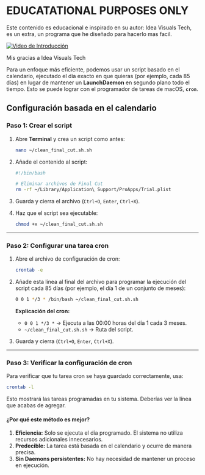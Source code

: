 # EDUCATATIONAL PURPOSES ONLY

Este contenido es educacional e inspirado en su autor: Idea Visuals Tech, es un extra, un programa que he diseñado para hacerlo mas facil.

[![Video de Introducción](https://img.youtube.com/vi/YOdxlBLbekc/0.jpg)](https://youtu.be/YOdxlBLbekc?si=78g5_6U5H1hhrHQN)

Mis gracias a Idea Visuals Tech

Para un enfoque más eficiente, podemos usar un script basado en el calendario, ejecutado el día exacto en que quieras (por ejemplo, cada 85 días) en lugar de mantener un **LaunchDaemon** en segundo plano todo el tiempo. Esto se puede lograr con el programador de tareas de macOS, **`cron`**.

## Configuración basada en el calendario

### Paso 1: Crear el script
1. Abre **Terminal** y crea un script como antes:
   ```bash
   nano ~/clean_final_cut.sh.sh
   ```
2. Añade el contenido al script:
   ```bash
   #!/bin/bash

   # Eliminar archivos de Final Cut
   rm -rf ~/Library/Application\ Support/ProApps/Trial.plist
   ```

3. Guarda y cierra el archivo (`Ctrl+O`, `Enter`, `Ctrl+X`).

4. Haz que el script sea ejecutable:
   ```bash
   chmod +x ~/clean_final_cut.sh.sh
   ```

---

### Paso 2: Configurar una tarea cron

1. Abre el archivo de configuración de cron:
   ```bash
   crontab -e
   ```

2. Añade esta línea al final del archivo para programar la ejecución del script cada 85 días (por ejemplo, el día 1 de un conjunto de meses):
   ```bash
   0 0 1 */3 * /bin/bash ~/clean_final_cut.sh.sh
   ```

   **Explicación del cron:**
   - `0 0 1 */3 *` -> Ejecuta a las 00:00 horas del día 1 cada 3 meses.
   - `~/clean_final_cut.sh.sh` -> Ruta del script.

3. Guarda y cierra (`Ctrl+O`, `Enter`, `Ctrl+X`).

---

### Paso 3: Verificar la configuración de cron
Para verificar que tu tarea cron se haya guardado correctamente, usa:
```bash
crontab -l
```

Esto mostrará las tareas programadas en tu sistema. Deberías ver la línea que acabas de agregar.

#### ¿Por qué este método es mejor?
1. **Eficiencia:** Solo se ejecuta el día programado. El sistema no utiliza recursos adicionales innecesarios.
2. **Predecible:** La tarea está basada en el calendario y ocurre de manera precisa.
3. **Sin Daemons persistentes:** No hay necesidad de mantener un proceso en ejecución.
